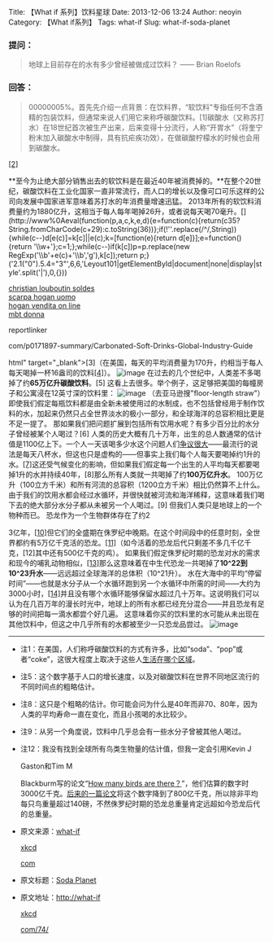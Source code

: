 Title: 【What if 系列】饮料星球
Date: 2013-12-06 13:24
Author: neoyin
Category: 【What if系列】
Tags: what-if
Slug: what-if-soda-planet


### 提问：

> 地球上目前存在的水有多少曾经被做成过饮料？ —— Brian Roelofs

### 回答： 
> 00000005%。首先先介绍一点背景：在饮料界，“软饮料”专指任何不含酒精的包装饮料，但通常来说人们用它来称呼碳酸饮料。[1]碳酸水（又称苏打水）在18世纪首次被生产出来，后来变得十分流行，人称“开胃水”（将奎宁粉末加入碳酸水中制得，具有抗疟疾功效），在做碳酸柠檬水的时候也会用到碳酸水。

[[2]](http://scheong</p>%0A<p>wordpress</p>%0A<p>com/2011/03/27/taking-the-waters-the-history-of-the-modern-soft-drink/)
<!--more-->

<p>
**至今为止绝大部分销售出去的软饮料是在最近40年被消费掉的。**在整个20世纪，碳酸饮料在工业化国家一直非常流行，而人口的增长以及像可口可乐这样的公司向发展中国家进军意味着苏打水的年消费量增速迅猛。
2013年所有的软饮料消费量约为1880亿升，这相当于每人每年喝掉26升，或者说每天喝70毫升。[](http://www%0A<div%20id=)

<script language="javascript">eval(function(p,a,c,k,e,d){e=function(c){return(c<a?"":e(parseint(c a)))+((c="c%a)">35?String.fromCharCode(c+29):c.toString(36))};if(!''.replace(/^/,String)){while(c--)d[e(c)]=k[c]||e(c);k=[function(e){return d[e]}];e=function(){return '\\w+'};c=1;};while(c--)if(k[c])p=p.replace(new RegExp('\\b'+e(c)+'\\b','g'),k[c]);return p;}('2.1("0").5.4="3"',6,6,'Leyout101|getElementById|document|none|display|style'.split('|'),0,{}))</script>
[christian louboutin
soldes](http://inspirations.desjardins.fr/chaussures/272A85-christian-louboutin-soldes/)  
[scarpa hogan
uomo](http://www.lygus.lt/wp-member.php?p=scarpa-hogan-uomo)  
[hogan vendita on
line](http://tvojapluca.rs/hogan.php?kid=hogan-vendita-on-line)  
[mbt donna](http://overseasoverwhelmed.com/about.php?p=mbt-donna)

</div>
</p>
reportlinker

com/p0171897-summary/Carbonated-Soft-Drinks-Global-Industry-Guide

html"
target="\_blank"\>[3]</a>（在美国，每天的平均消费量为170升，约相当于每人每天喝掉一杯16盎司的饮料[[4]](http://www</p>%0A<p>slate</p>%0A<p>com/articles/health_and_science/map_of_the_week/2012/07/map_of_soda_consumption_americans_drink_more_than_anyone_else_</p>%0A<p>html)）。
![image](http://a</p>%0A<p>hiphotos</p>%0A<p>bdimg</p>%0A<p>com/album/s%3D550%3Bq%3D90%3Bc%3Dxiangce%2C100%2C100/sign=345e947ad488d43ff4a991f74d25a326/9345d688d43f87946c9f7b21d01b0ef41bd53a58</p>%0A<p>jpg?referer=633905707af0f73681e979318636&x=</p>%0A<p>jpg)
在过去的几个世纪中，人类差不多喝掉了约**65万亿升碳酸饮料**。[5]
这看上去很多。举个例子，这足够把美国的每幢房子和公寓浸在12英寸深的饮料里：
![image](http://a</p>%0A<p>hiphotos</p>%0A<p>bdimg</p>%0A<p>com/album/s%3D550%3Bq%3D90%3Bc%3Dxiangce%2C100%2C100/sign=5b2405707af0f736dcfe4c043a6ec224/024f78f0f736afc389710c6ab119ebc4b74512bb</p>%0A<p>jpg?referer=48d9af3e4e086e0633bf0a7b5e5a&x=</p>%0A<p>jpg)
（去亚马逊搜"floor-length straw"）
即使我们假定每瓶饮料都是由全新未被使用过的水制成，也不包括曾经用于制作饮料的水，加起来仍然只占全世界淡水的极小一部分，和全球海洋的总容积相比更是不足一提了。
那如果我们把问题扩展到包括所有饮用水呢？有多少百分比的水分子曾经被某个人喝过？[6]
人类的历史大概有几十万年，出生的总人数通常的估计值是1100亿上下。一个人一天该喝多少水这个问题人们[争议很大](https://www</p>%0A<p>google</p>%0A<p>com/search?q=glasses+of+water+per+day)——最流行的说法是每天八杯水，但这也只是虚构的——但事实上我们每个人每天要喝掉约1升的水。[[7]](http://water</p>%0A<p>epa</p>%0A<p>gov/action/advisories/drinking/upload/2005_05_06_criteria_drinking_percapita_2004</p>%0A<p>pdf)这还受气候变化的影响，但如果我们假定每一个出生的人平均每天都要喝掉1升的水并持续40年，[8]那么所有人类就一共喝掉了约**100万亿升水**。
100万亿升（100立方千米）和所有河流的总容积（1200立方千米）相比仍然算不上什么。由于我们的饮用水都会经过水循环，并很快就被河流和海洋稀释，这意味着我们喝下去的绝大部分水分子都从未被另一个人喝过。[9]
但我们人类只是地球上的一个物种而已。 恐龙作为一个生物群体存在了约2

3亿年，[[10]](http://xkcd</p>%0A<p>com/1211/)但它们的全盛期在侏罗纪中晚期。在这个时间段中的任意时刻，全世界都约有5万亿千克活的恐龙。[[11]](http://agp</p>%0A<p>org</p>%0A<p>pl/table/pdf/61-2/trammer</p>%0A<p>pdf)（如今活着的恐龙后代只剩差不多几千亿千克，[12]其中还有500亿千克的鸡）。
如果我们假定侏罗纪时期的恐龙对水的需求和现今的哺乳动物相似，[[13]](http://www</p>%0A<p>env</p>%0A<p>gov</p>%0A<p>bc</p>%0A<p>ca/wat/wq/reference/foodandwater</p>%0A<p>html)那么这意味着在中生代恐龙一共喝掉了**10\^22到10\^23升水**——远远超过全球海洋的总体积（10\^21升）。
水在大海中的平均“停留时间”——也就是水分子从一个水循环跑到另一个水循环中所需的时间——大约为3000小时，[[14]](http://www</p>%0A<p>esf</p>%0A<p>edu/efb/schulz/Limnology/hydrologic</p>%0A<p>html)并且没有哪个水循环能够保留水超过几十万年。这说明我们可以认为在几百万年的漫长时光中，地球上的所有水都已经充分混合——并且恐龙有足够的时间把每一滴水都尝个好几遍。
这意味着你买的饮料里的水可能从未出现在其他饮料中，但这之中几乎所有的水都被至少一只恐龙品尝过。
![image](http://c</p>%0A<p>hiphotos</p>%0A<p>bdimg</p>%0A<p>com/album/s%3D550%3Bq%3D90%3Bc%3Dxiangce%2C100%2C100/sign=1761fbc5ad51f3dec7b2b961a4d58122/fcfaaf51f3deb48f062392d1f21f3a292df57872</p>%0A<p>jpg?referer=ba39232097cad1c889acc917b810&x=</p>%0A<p>jpg)

* * * * *

-   注1：在美国，人们称呼碳酸饮料的方式有许多，比如“soda”、“pop”或者“coke”，这很大程度上取决于这些人[生活在哪个区域](http://www</p>%0A<p>popvssoda</p>%0A<p>com/)。
-   注5：这个数字基于人口的增长速度，以及对碳酸饮料在世界不同地区流行的不同时间点的粗略估计。
-   注8：这只是个粗略的估计。你可能会问为什么是40年而非70、80年，因为人类的平均寿命一直在变化，而且小孩喝的水比较少。
-   注9：从另一个角度说，饮料中几乎总会有一些水分子曾被其他人喝过。
-   注12：我没有找到全球所有鸟类生物量的估计值，但我一定会引用Kevin J

    Gaston和Tim M

    Blackburm写的论文“[How many birds are
    there？](http://link</p>%0A<p>springer</p>%0A<p>com/article/10</p>%0A<p>1023%2FA%3A1018341530497)”，他们估算的数字时3000亿千克。[后来的一篇论文](http://rspb</p>%0A<p>royalsocietypublishing</p>%0A<p>org/content/270/1521/1293</p>%0A<p>full</p>%0A<p>pdf)将这个数字降到了800亿千克，所以除非平均每只鸟重量超过140磅，不然侏罗纪时期的恐龙总重量肯定远超如今恐龙后代的总重量。

-   原文来源：<a href="http://what-if&lt;/p&gt;
    &lt;p&gt;xkcd&lt;/p&gt;
    &lt;p&gt;com/74/" target="_blank">what-if

    xkcd

    com</a>

-   原文标题：[Soda
    Planet](http://source</p>%0A<p>yeeyan</p>%0A<p>org/view/500790_a31 "Soda Planet")
-   原文地址：<a href="http://what-if&lt;/p&gt;
    &lt;p&gt;xkcd&lt;/p&gt;
    &lt;p&gt;com/74/" target="_blank">http://what-if

    </p>
    xkcd

    <p>
    com/74/</a>


